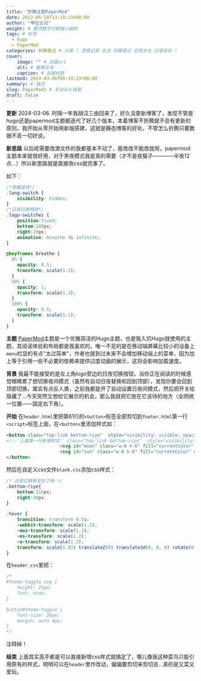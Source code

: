 ```yaml
---
title: "折腾主题PaperMod"
date: 2022-05-10T13:19:23+08:00
author: "甲拉古日"
weight: # 置顶数字代替越小越前
tags: # 标签
  - hugo
  - PaperMod
categories: 折腾笔记 # 分类 ! 灵感记录 生活 折腾笔记 日常水文 分享安利 !
cover:
    image: "" # 封面url
    alt: # 替换文本
    caption: # 封面标题
lastmod: 2024-03-06T00:19:23+08:00
summary: # 描述
slug: PaperMod1 # 手动永久链接
draft: false
---
```

**更新**
2024-03-06. 时隔一年我胡汉三由回来了，好久没更新博客了，发现不管是hugo还是papermod主题都迭代了好几个版本，本着博客不折腾就不会有更新的原则，我开始从零开始用新版搭建，这就是静态博客的好处，不管怎么折腾只要数据不丢一切好说。

**新思路**
以后呢需要改源文件的我都基本不动了，能改改不能改就用，papermod主题本来就很好用，对于黑夜模式我是真的需要（才不是夜猫子————半夜12点...）所以新思路就是直接改css就完事了。

如下：
```css
/*隐藏竖线*/
.lang-switch {
    visibility: hidden;
}
/*日夜切换特效*/
.logo-switches {
    position:fixed;
    bottom:100px;
    right:20px;
    animation: breathe 3s infinite;
}

@keyframes breathe {
  0% {
    opacity: 0.5;
    transform: scale(1.1);
  }
  50% {
    opacity: 1;
    transform: scale(1.3);
  }
  100% {
    opacity: 0.5;
    transform: scale(1.1);
  }
}
```

**主题**
[PaperMod](https://git.io/hugopapermod)主题是一个优雅简洁的Hugo主题，也是我入坑Hugo就使用的主题，其阅读体验和布局都是我喜欢的，唯一不足的是在移动端屏幕比较小的设备上`menu`栏显的有点"太过简单"，作者也提到过未来不会增加移动端上的菜单，因为加上等于引用一些不必要的依赖来提供过度动画的展示，这将会影响加载速度。

**背景**
我最不能接受的是左上角logo旁边的日夜切换按钮，当你正在阅读的时候感觉眼睛累了想切换夜间模式（虽然有自动日夜替换和回到顶部），发现你要会回到顶部切换，属实有点反人类，之前我都是开了自动设置日夜间模式，然后把开关给隐藏了...今天突然又想给它展示的机会，那么我就把它放在它该待的地方（全网统一位置——固定右下角）。

**开始**
在`header.html`里把第61行的`<button>`标签全部剪切到`footer.html`第一行`<script>`标签上面，在`<button>`里添加样式如：

```html
<button class="top-link bottom-riye"  style="visibility: visible; opacity: 1;" id="theme-toggle" accesskey="t" title="(Alt + T)">
<!-- 上面第一行新增样式： class="top-link bottom-riye"  style="visibility: visible; opacity: 1;" -->
                    <svg id="moon" class="w-6 h-6" fill="currentColor" viewBox="0 0 20 20" xmlns="http://www.w3.org/2000/svg"><path d="M17.293 13.293A8 8 0 016.707 2.707a8.001 8.001 0 1010.586 10.586z"></path></svg>
                    <svg id="sun" class="w-6 h-6" fill="currentColor" viewBox="0 0 20 20" xmlns="http://www.w3.org/2000/svg"><path fill-rule="evenodd" d="M10 2a1 1 0 011 1v1a1 1 0 11-2 0V3a1 1 0 011-1zm4 8a4 4 0 11-8 0 4 4 0 018 0zm-.464 4.95l.707.707a1 1 0 001.414-1.414l-.707-.707a1 1 0 00-1.414 1.414zm2.12-10.607a1 1 0 010 1.414l-.706.707a1 1 0 11-1.414-1.414l.707-.707a1 1 0 011.414 0zM17 11a1 1 0 100-2h-1a1 1 0 100 2h1zm-7 4a1 1 0 011 1v1a1 1 0 11-2 0v-1a1 1 0 011-1zM5.05 6.464A1 1 0 106.465 5.05l-.708-.707a1 1 0 00-1.414 1.414l.707.707zm1.414 8.486l-.707.707a1 1 0 01-1.414-1.414l.707-.707a1 1 0 011.414 1.414zM4 11a1 1 0 100-2H3a1 1 0 000 2h1z" clip-rule="evenodd"></path></svg>
</button>
```

然后在自定义css文件`blank.css`添加css样式：

```css
/* 日夜切换移至右下角 */
.bottom-riye{
    bottom:110px;
    right:30px
}

.hover {
    transition: transform 0.5s;
    -webkit-transform: scale(1.2);
    -moz-transform: scale(1.2);
    -ms-transform: scale(1.2);
    -o-transform: scale(1.2);
    transform: scale(1.03) translateZ(0) translate3d(0, 0, 0) rotate(0.01deg);
}
```

在`header.css`里把：

```css
/*
#theme-toggle svg {
    height: 23px;
    font: none;
}

button#theme-toggle {
    font-size: 26px;
    margin: auto 4px;
}
*/
```

注释掉！

**结束**
上面其实高手都是可以直接新增css样式就搞定了，哪儿像我这种菜鸟只能引用原有的样式，明明可以在`header`里作改动，偏偏要剪切来剪切去...真的是又菜又爱玩。
